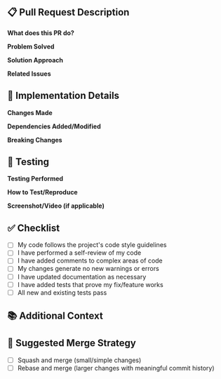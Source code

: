 ## 📋 Pull Request Description

**What does this PR do?**
<!-- Provide a clear and concise description of what this PR accomplishes -->

**Problem Solved**
<!-- Describe the problem or issue this PR addresses -->

**Solution Approach**
<!-- Explain your approach to solving the problem -->

**Related Issues**
<!-- Link any related issues using the format: Fixes #issue_number -->

## 📝 Implementation Details

**Changes Made**
<!-- List key changes made to implement the solution -->

**Dependencies Added/Modified**
<!-- List any new dependencies or changes to existing ones -->

**Breaking Changes**
<!-- Note any breaking changes this PR introduces -->

## 🧪 Testing

**Testing Performed**
<!-- Describe the tests you've done to verify your changes -->

**How to Test/Reproduce**
<!-- Provide clear steps for reviewers to test the functionality -->

**Screenshot/Video (if applicable)**
<!-- Include visual evidence of the changes if relevant -->

## ✅ Checklist

- [ ] My code follows the project's code style guidelines
- [ ] I have performed a self-review of my code
- [ ] I have added comments to complex areas of code
- [ ] My changes generate no new warnings or errors
- [ ] I have updated documentation as necessary
- [ ] I have added tests that prove my fix/feature works
- [ ] All new and existing tests pass

## 📚 Additional Context

<!-- Add any other context about the PR here -->

## 🔄 Suggested Merge Strategy

<!-- Choose one based on PR size and complexity -->
- [ ] Squash and merge (small/simple changes)
- [ ] Rebase and merge (larger changes with meaningful commit history)
